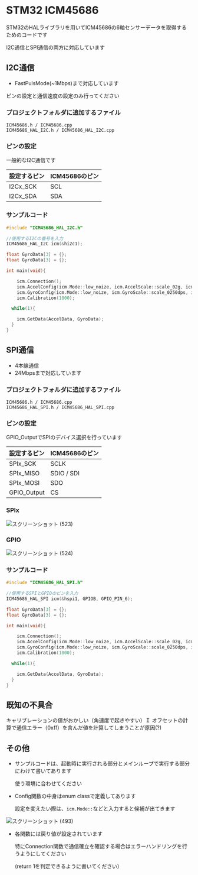 # STM32 ICM45686

STM32のHALライブラリを用いてICM45686の6軸センサーデータを取得するためのコードです

I2C通信とSPI通信の両方に対応しています

## I2C通信

- FastPulsMode(~1Mbps)まで対応しています

ピンの設定と通信速度の設定のみ行ってください

### プロジェクトフォルダに追加するファイル
```
ICM45686.h / ICM45686.cpp
ICM45686_HAL_I2C.h / ICM45686_HAL_I2C.cpp
```

### ピンの設定

一般的なI2C通信です

| 設定するピン | ICM45686のピン |
| ---- | ---- | 
| I2Cx_SCK | SCL |
| I2Cx_SDA | SDA|

### サンプルコード

```cpp
#include "ICM45686_HAL_I2C.h"

//使用するI2Cの番号を入力
ICM45686_HAL_I2C icm(&hi2c1);

float GyroData[3] = {};
float GyroData[3] = {};

int main(void){

	icm.Connection();
	icm.AccelConfig(icm.Mode::low_noize, icm.AccelScale::scale_02g, icm.ODR::rate_0400hz);
	icm.GyroConfig(icm.Mode::low_noize, icm.GyroScale::scale_0250dps, icm.ODR::rate_0400hz);
	icm.Calibration(1000);

  while(1){

  	icm.GetData(AccelData, GyroData);
  }
}
```

## SPI通信

- 4本線通信
- 24Mbpsまで対応しています

### プロジェクトフォルダに追加するファイル
```
ICM45686.h / ICM45686.cpp
ICM45686_HAL_SPI.h / ICM45686_HAL_SPI.cpp
```

### ピンの設定

GPIO_OutputでSPIのデバイス選択を行っています

| 設定するピン | ICM45686のピン |
| ---- | ---- | 
| SPIx_SCK | SCLK |
| SPIx_MISO | SDIO / SDI|
| SPIx_MOSI | SDO |
| GPIO_Output | CS|

### SPIx
![スクリーンショット (523)](https://github.com/user-attachments/assets/dfb9b2da-9f23-441c-ba0c-fa767348adbd)


### GPIO
![スクリーンショット (524)](https://github.com/user-attachments/assets/e1aaffec-eda2-4d0e-bdeb-c1da288f8b3b)



### サンプルコード

```cpp
#include "ICM45686_HAL_SPI.h"

//使用するSPIとGPIOのピンを入力
ICM45686_HAL_SPI icm(&hspi1, GPIOB, GPIO_PIN_6);

float GyroData[3] = {};
float GyroData[3] = {};

int main(void){

	icm.Connection();
	icm.AccelConfig(icm.Mode::low_noize, icm.AccelScale::scale_02g, icm.ODR::rate_0400hz);
	icm.GyroConfig(icm.Mode::low_noize, icm.GyroScale::scale_0250dps, icm.ODR::rate_0400hz);
	icm.Calibration(1000);

  while(1){

  	icm.GetData(AccelData, GyroData);
  }
}
```

## 既知の不具合

キャリブレーションの値がおかしい（角速度で起きやすい）Ｉ
オフセットの計算で通信エラー（0xff）を含んだ値を計算してしまうことが原因(?)

## その他

- サンプルコードは、起動時に実行される部分とメインループで実行する部分にわけて書いてあります

    使う環境に合わせてください

- Config関数の中身はenum classで定義してあります

    設定を変えたい際は、```icm.Mode::```などと入力すると候補が出てきます

![スクリーンショット (493)](https://github.com/user-attachments/assets/1dff5040-14f2-4d4b-9303-17537af35aec)

- 各関数には戻り値が設定されています

  特にConnection関数で通信確立を確認する場合はエラーハンドリングを行うようにしてください

  (return 1を判定できるように書いてください）


